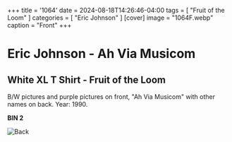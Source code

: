+++
title = '1064'
date = 2024-08-18T14:26:46-04:00
tags = [ "Fruit of the Loom" ]
categories = [ "Eric Johnson" ]
[cover]
image = "1064F.webp"
caption = "Front"
+++
# Eric Johnson - Ah Via Musicom
## White XL T Shirt - Fruit of the Loom

B/W pictures and purple pictures on front, "Ah Via Musicom" with other names on back. Year: 1990.

**BIN 2**

![Back](/1064B.webp)
